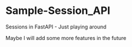 # Sample-Session_API
 Sessions in FastAPI - Just playing around

Maybe I will add some more features in the future
